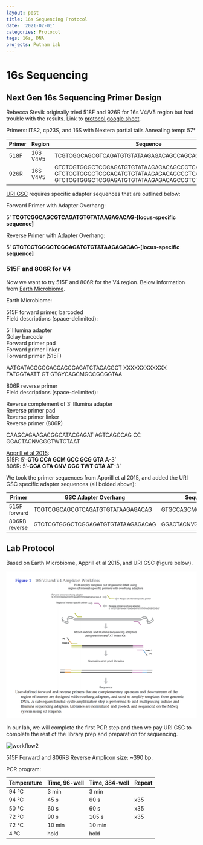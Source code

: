 ```yaml
---
layout: post
title: 16s Sequencing Protocol
date: '2021-02-01'
categories: Protocol
tags: 16s, DNA
projects: Putnam Lab
---
```


# 16s Sequencing



## Next Gen 16s Sequencing Primer Design

Rebecca Stevik originally tried 518F and 926R for 16s V4/V5 region but had trouble with the results. Link to [protocol google sheet](https://docs.google.com/spreadsheets/d/1nwWCbPFduX4a2K3Fc-qeALjZADdt0yuQTMVSW2n9SbU/edit?usp=sharing).  

Primers: ITS2, cp23S, and 16S with Nextera partial tails
Annealing temp: 57°

| Primer 	| Region   	| Sequence                                                                                                                                                         	|
|--------	|----------	|------------------------------------------------------------------------------------------------------------------------------------------------------------------	|
| 518F   	| 16S V4V5 	| TCGTCGGCAGCGTCAGATGTGTATAAGAGACAGCCAGCAGCYGCGGTAAN                                                                                                               	|
| 926R   	| 16S V4V5 	| GTCTCGTGGGCTCGGAGATGTGTATAAGAGACAGCCGTCAATTCNTTTRAGT, GTCTCGTGGGCTCGGAGATGTGTATAAGAGACAGCCGTCAATTTCTTTGAGT, GTCTCGTGGGCTCGGAGATGTGTATAAGAGACAGCCGTCTATTCCTTTGANT 	|


[URI GSC](https://web.uri.edu/gsc/next-generation-sequencing/) requires specific adapter sequences that are outlined below:  

Forward Primer with Adapter Overhang:

5’ **TCGTCGGCAGCGTCAGATGTGTATAAGAGACAG‐[locus-specific sequence]**

Reverse Primer with Adapter Overhang:

5’ **GTCTCGTGGGCTCGGAGATGTGTATAAGAGACAG‐[locus-specific sequence]**

### 515F and 806R for V4

Now we want to try 515F and 806R for the V4 region. Below information from [Earth Microbiome](https://earthmicrobiome.org/protocols-and-standards/16s/).

Earth Microbiome:  

515F forward primer, barcoded  
Field descriptions (space-delimited):

5′ Illumina adapter  
Golay barcode  
Forward primer pad  
Forward primer linker  
Forward primer (515F)  

AATGATACGGCGACCACCGAGATCTACACGCT XXXXXXXXXXXX TATGGTAATT GT GTGYCAGCMGCCGCGGTAA

806R reverse primer  
Field descriptions (space-delimited):

Reverse complement of 3′ Illumina adapter  
Reverse primer pad  
Reverse primer linker  
Reverse primer (806R)  

CAAGCAGAAGACGGCATACGAGAT AGTCAGCCAG CC GGACTACNVGGGTWTCTAAT

[Apprill et al 2015](https://www.int-res.com/articles/ame_oa/a075p129.pdf):  
515F: 5’-**GTG CCA GCM GCC GCG GTA A**-3’    
806R: 5’-**GGA CTA CNV GGG TWT CTA AT**-3’

We took the primer sequences from Apprill et al 2015, and added the URI GSC specific adapter sequences (all bolded above):  

| Primer       	| GSC Adapter Overhang               	| Sequence             	| Custom primer to be ordered (Adapter+Seq):             	|
|--------------	|------------------------------------	|----------------------	|--------------------------------------------------------	|
| 515F forward 	| TCGTCGGCAGCGTCAGATGTGTATAAGAGACAG  	| GTGCCAGCMGCCGCGGTAA  	| TCGTCGGCAGCGTCAGATGTGTATAAGAGACAGGTGCCAGCMGCCGCGGTAA   	|
| 806RB reverse 	| GTCTCGTGGGCTCGGAGATGTGTATAAGAGACAG 	| GGACTACNVGGGTWTCTAAT 	| GTCTCGTGGGCTCGGAGATGTGTATAAGAGACAGGGACTACNVGGGTWTCTAAT 	|

## Lab Protocol

Based on Earth Microbiome, Apprill et al 2015, and URI GSC (figure below).

![workflow1](https://github.com/emmastrand/EmmaStrand_Notebook/blob/master/images/16s-workflow.png?raw=true)

In our lab, we will complete the first PCR step and then we pay URI GSC to complete the rest of the library prep and preparation for sequencing. 

![workflow2]()

515F Forward and 806RB Reverse Amplicon size: ~390 bp.

PCR program:  

| Temperature 	| Time, 96-well 	| Time, 384-well 	| Repeat 	|
|-------------	|---------------	|----------------	|--------	|
| 94 °C       	| 3 min         	| 3 min          	|        	|
| 94 °C       	| 45 s          	| 60 s           	| x35    	|
| 50 °C       	| 60 s          	| 60 s           	| x35    	|
| 72 °C       	| 90 s          	| 105 s          	| x35    	|
| 72 °C       	| 10 min        	| 10 min         	|        	|
| 4 °C        	| hold          	| hold           	|        	|
